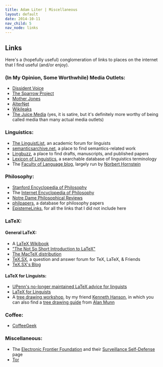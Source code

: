 ```yaml
---
title: Adam Liter | Miscellaneous
layout: default
date: 2014-10-11
nav_child: 5
nav_node: links
---
```


## Links

Here's a (hopefully useful) conglomeration of links to places on the internet that I find useful (and/or enjoy).

### (In My Opinion, Some Worthwhile) Media Outlets:

- [Dissident Voice](http://dissidentvoice.org/)
- [The Sparrow Project](http://www.sparrowmedia.net)
- [Mother Jones](http://www.motherjones.com)
- [AlterNet](http://www.alternet.org/)
- [Wikileaks](http://wikileaks.org)
- [The Juice Media](http://thejuicemedia.com/) (yes, it is satire, but it's definitely more worthy of being called media than many actual media outlets)

### Linguistics:

- [The LinguistList](http://linguistlist.org), an academic forum for linguists
- [semanticsarchive.net](http://semanticsarchive.net), a place to find semantics-related work
- [Lingbuzz](http://ling.auf.net/lingbuzz), a place to find drafts, manuscripts, and published papers
- [Lexicon of Linguistics](http://www2.let.uu.nl/UiL-OTS/Lexicon/), a searchable database of linguistics terminology
- The [Faculty of Language blog](http://facultyoflanguage.blogspot.ca/), largely run by [Norbert Hornstein](http://ling.umd.edu/~hornstein/)

### Philosophy:

- [Stanford Encyclopedia of Philosophy](http://plato.stanford.edu/)
- The [Internet Encyclopedia of Philosophy](http://www.iep.utm.edu/)
- [Notre Dame Philosophical Reviews](http://ndpr.nd.edu/recent-reviews/)
- [philpapers](http://philpapers.org/), a database for philosophy papers
- [EpistemeLinks](http://www.epistemelinks.com/), for all the links that I did not include here

### LaTeX:

#### General LaTeX:

- A [LaTeX Wikibook](http://en.wikibooks.org/wiki/LaTeX)
- ["The Not So Short Introduction to LaTeX"](http://www.ctan.org/tex-archive/info/lshort/english/)
- [The MacTeX distribution](http://www.tug.org/mactex/)
- [TeX.SX](http://tex.stackexchange.com/), a question and answer forum for TeX, LaTeX, &amp; Friends
- [TeX.SX's Blog](http://tex.blogoverflow.com/)

#### LaTeX for Linguists:

- [UPenn's no-longer maintained LaTeX advice for linguists](http://www.ling.upenn.edu/advice/latex.html)
- [LaTeX for Linguists](http://www.essex.ac.uk/linguistics/external/clmt/latex4ling/)
- A [tree drawing workshop](https://www.msu.edu/~hanson54/latex/workshops/), by my friend [Kenneth Hanson](https://www.msu.edu/~hanson54), in which you can also find a [tree drawing guide](https://www.msu.edu/~amunn/latex/latex-previewer-trees.pdf) from [Alan Munn](http://www.msu.edu/~amunn)

### Coffee:

- [CoffeeGeek](http://coffeegeek.com)

### Miscellaneous:

- The [Electronic Frontier Foundation](https://eff.org) and their [Surveillance Self-Defense](https://ssd.eff.org) page
- [Tor](https://www.torproject.org/)
